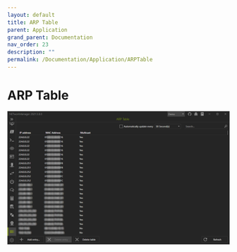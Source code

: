```yaml
---
layout: default
title: ARP Table
parent: Application
grand_parent: Documentation
nav_order: 23
description: ""
permalink: /Documentation/Application/ARPTable
---
```

# ARP Table

![ARPTable](23_ARPTable.png)